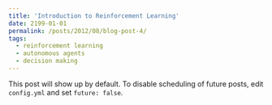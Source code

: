 ```yaml
---
title: 'Introduction to Reinforcement Learning'
date: 2199-01-01
permalink: /posts/2012/08/blog-post-4/
tags:
  - reinforcement learning
  - autonomous agents
  - decision making
---
```


This post will show up by default. To disable scheduling of future posts, edit `config.yml` and set `future: false`. 
